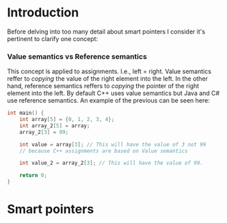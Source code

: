 <h1> Introduction </h1>

Before delving into too many detail about smart pointers I consider it's pertinent to clarify one concept:

<h3> Value semantics vs Reference semantics </h3>

This concept is applied to assignments. I.e., left = right.
Value semantics reffer to *copying* the value of the right element into the left. In the other hand, reference semantics reffers to *copying* the pointer of the right element into the left.
By default C++ uses value semantics but Java and C# use reference semantics.
An example of the previous can be seen here:

```C++
int main() {
	int array[5] = {0, 1, 2, 3, 4};
	int array_2[5] = array;
	array_2[3] = 99;

	int value = array[3]; // This will have the value of 3 not 99
	// because C++ assignments are based on Value semantics

	int value_2 = array_2[3]; // This will have the value of 99.

	return 0;
}
```


<h1> Smart pointers </h1>

